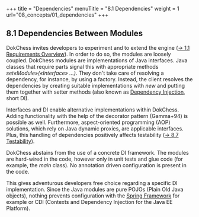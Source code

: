 +++
title = "Dependencies"
menuTitle = "8.1 Dependencies"
weight = 1
url="08_concepts/01_dependencies"
+++

## 8.1 Dependencies Between Modules

DokChess invites developers to experiment and to extend the engine ([→ 1.1 Requirements Overview](/en/01_introduction/01_requirements/)).
In order to do so, the modules are loosely coupled.
DokChess modules are implementations of Java interfaces.
Java classes that require parts signal this with appropriate methods _set«Module»(«Interface» ...)_.
They don't take care of resolving a dependency, for instance, by using a factory.
Instead, the client resolves the dependencies by creating suitable implementations with _new_ and putting them together with setter methods (also known as [Dependency Injection](https://martinfowler.com/articles/injection.html), short DI).

Interfaces and DI enable alternative implementations within DokChess. Adding functionality with the help of the decorator pattern (Gamma+94) is possible as well.
Furthermore, aspect-oriented programming (AOP) solutions, which rely on Java dynamic proxies, are applicable interfaces.
Plus, this handling of dependencies positively affects testability ([→ 8.7 Testability](/en/08_concepts/07_testability/)).

DokChess abstains from the use of a concrete DI framework. The modules are hard-wired in the code, however only in unit tests and glue code (for example, the _main_ class). No annotation driven configuration is present in the code.

This gives adventurous developers free choice regarding a specific DI implementation.
Since the Java modules are pure POJOs (Plain Old Java objects),  nothing prevents configuration with the [Spring Framework](https://projects.spring.io/spring-framework/) for example or CDI (Contexts and Dependency Injection for the Java EE Platform).
